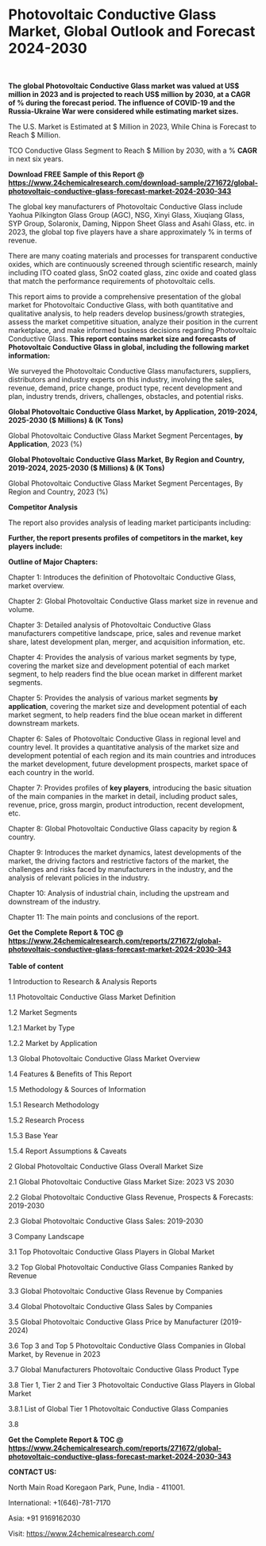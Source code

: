 <h1>Photovoltaic Conductive Glass Market, Global Outlook and Forecast 2024-2030</h1><br/><p><strong>The global Photovoltaic Conductive Glass market was valued at US$ million in 2023 and is projected to reach US$ million by 2030, at a <strong>CAGR</strong> of % during the forecast period. The influence of COVID-19 and the Russia-Ukraine War were considered while estimating market sizes.</strong></p><p>The U.S. Market is Estimated at $ Million in 2023, While China is Forecast to Reach $ Million.</p><p>TCO Conductive Glass Segment to Reach $ Million by 2030, with a % <strong>CAGR</strong> in next six years.</p><div><b>Download FREE Sample of this Report @ <a href="https://www.24chemicalresearch.com/download-sample/271672/global-photovoltaic-conductive-glass-forecast-market-2024-2030-343">https://www.24chemicalresearch.com/download-sample/271672/global-photovoltaic-conductive-glass-forecast-market-2024-2030-343</a></b></div><p>The global key manufacturers of Photovoltaic Conductive Glass include Yaohua Pilkington Glass Group (AGC), NSG, Xinyi Glass, Xiuqiang Glass, SYP Group, Solaronix, Daming, Nippon Sheet Glass and Asahi Glass, etc. in 2023, the global top five players have a share approximately % in terms of revenue.</p><p>There are many coating materials and processes for transparent conductive oxides, which are continuously screened through scientific research, mainly including ITO coated glass, SnO2 coated glass, zinc oxide and coated glass that match the performance requirements of photovoltaic cells.</p><p>This report aims to provide a comprehensive presentation of the global market for Photovoltaic Conductive Glass, with both quantitative and qualitative analysis, to help readers develop business/growth strategies, assess the market competitive situation, analyze their position in the current marketplace, and make informed business decisions regarding Photovoltaic Conductive Glass. <strong>This report contains market size and forecasts of Photovoltaic Conductive Glass in global, including the following market information:</strong></p><p>We surveyed the Photovoltaic Conductive Glass manufacturers, suppliers, distributors and industry experts on this industry, involving the sales, revenue, demand, price change, product type, recent development and plan, industry trends, drivers, challenges, obstacles, and potential risks.</p><p><strong>Global Photovoltaic Conductive Glass Market, <strong>by Application</strong>, 2019-2024, 2025-2030 ($ Millions) & (K Tons)</strong></p><p>Global Photovoltaic Conductive Glass Market Segment Percentages, <strong>by Application</strong>, 2023 (%)</p><p><strong>Global Photovoltaic Conductive Glass Market, By Region and Country, 2019-2024, 2025-2030 ($ Millions) & (K Tons)</strong></p><p>Global Photovoltaic Conductive Glass Market Segment Percentages, By Region and Country, 2023 (%)</p><p><strong>Competitor Analysis</strong></p><p>The report also provides analysis of leading market participants including:</p><p><strong>Further, the report presents profiles of competitors in the market, <strong>key players</strong> include:</strong></p><p><strong>Outline of Major Chapters:</strong></p><p>Chapter 1: Introduces the definition of Photovoltaic Conductive Glass, market overview.</p><p>Chapter 2: Global Photovoltaic Conductive Glass market size in revenue and volume.</p><p>Chapter 3: Detailed analysis of Photovoltaic Conductive Glass manufacturers competitive landscape, price, sales and revenue market share, latest development plan, merger, and acquisition information, etc.</p><p>Chapter 4: Provides the analysis of various market segments by type, covering the market size and development potential of each market segment, to help readers find the blue ocean market in different market segments.</p><p>Chapter 5: Provides the analysis of various market segments <strong>by application</strong>, covering the market size and development potential of each market segment, to help readers find the blue ocean market in different downstream markets.</p><p>Chapter 6: Sales of Photovoltaic Conductive Glass in regional level and country level. It provides a quantitative analysis of the market size and development potential of each region and its main countries and introduces the market development, future development prospects, market space of each country in the world.</p><p>Chapter 7: Provides profiles of <strong>key players</strong>, introducing the basic situation of the main companies in the market in detail, including product sales, revenue, price, gross margin, product introduction, recent development, etc.</p><p>Chapter 8: Global Photovoltaic Conductive Glass capacity by region & country.</p><p>Chapter 9: Introduces the market dynamics, latest developments of the market, the driving factors and restrictive factors of the market, the challenges and risks faced by manufacturers in the industry, and the analysis of relevant policies in the industry.</p><p>Chapter 10: Analysis of industrial chain, including the upstream and downstream of the industry.</p><p>Chapter 11: The main points and conclusions of the report.</p><div><b>Get the Complete Report & TOC @ <a href="https://www.24chemicalresearch.com/reports/271672/global-photovoltaic-conductive-glass-forecast-market-2024-2030-343">https://www.24chemicalresearch.com/reports/271672/global-photovoltaic-conductive-glass-forecast-market-2024-2030-343</a></b></div><br><b>Table of content</b><p>1 Introduction to Research & Analysis Reports<br />
 
  1.1 Photovoltaic Conductive Glass Market Definition<br />
 
  1.2 Market Segments<br />
 
  1.2.1 Market by Type<br />
 
  1.2.2 Market by Application<br />
 
  1.3 Global Photovoltaic Conductive Glass Market Overview<br />
 
  1.4 Features & Benefits of This Report<br />
 
  1.5 Methodology & Sources of Information<br />
 
  1.5.1 Research Methodology<br />
 
  1.5.2 Research Process<br />
 
  1.5.3 Base Year<br />
 
  1.5.4 Report Assumptions & Caveats<br />
 
 2 Global Photovoltaic Conductive Glass Overall Market Size<br />
 
  2.1 Global Photovoltaic Conductive Glass Market Size: 2023 VS 2030<br />
 
  2.2 Global Photovoltaic Conductive Glass Revenue, Prospects & Forecasts: 2019-2030<br />
 
  2.3 Global Photovoltaic Conductive Glass Sales: 2019-2030<br />
 
 3 Company Landscape<br />
 
  3.1 Top Photovoltaic Conductive Glass Players in Global Market<br />
 
  3.2 Top Global Photovoltaic Conductive Glass Companies Ranked by Revenue<br />
 
  3.3 Global Photovoltaic Conductive Glass Revenue by Companies<br />
 
  3.4 Global Photovoltaic Conductive Glass Sales by Companies<br />
 
  3.5 Global Photovoltaic Conductive Glass Price by Manufacturer (2019-2024)<br />
 
  3.6 Top 3 and Top 5 Photovoltaic Conductive Glass Companies in Global Market, by Revenue in 2023<br />
 
  3.7 Global Manufacturers Photovoltaic Conductive Glass Product Type<br />
 
  3.8 Tier 1, Tier 2 and Tier 3 Photovoltaic Conductive Glass Players in Global Market<br />
 
  3.8.1 List of Global Tier 1 Photovoltaic Conductive Glass Companies<br />
 
  3.8<br><div><b>Get the Complete Report & TOC @ <a href="https://www.24chemicalresearch.com/reports/271672/global-photovoltaic-conductive-glass-forecast-market-2024-2030-343">https://www.24chemicalresearch.com/reports/271672/global-photovoltaic-conductive-glass-forecast-market-2024-2030-343</a></b></div></p>
 
 <b>CONTACT US:</b><br>
 
 North Main Road Koregaon Park, Pune, India - 411001.<br/>
 
 International: +1(646)-781-7170<br/>
 
 Asia: +91 9169162030<br/>
 
 Visit: <a href="https://www.24chemicalresearch.com/">https://www.24chemicalresearch.com/</a>
 
 <br>